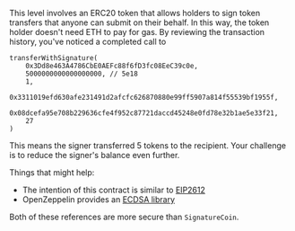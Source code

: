 This level involves an ERC20 token that allows holders to sign token transfers that anyone can submit on their behalf. In this way, the token holder doesn't need ETH to pay for gas. By reviewing the transaction history, you've noticed a completed call to

```solidity
transferWithSignature(
    0x3Dd8e463A4786CbE0AEFc88f6fD3fc08EeC39c0e,
    5000000000000000000, // 5e18
    1,
    0x3311019efd630afe231491d2afcfc626870880e99ff5907a814f55539bf1955f,
    0x08dcefa95e708b229636cfe4f952c87721daccd45248e0fd78e32b1ae5e33f21,
    27
)
```

This means the signer transferred 5 tokens to the recipient. Your challenge is to reduce the signer's balance even further.

Things that might help:

- The intention of this contract is similar to [EIP2612](https://eips.ethereum.org/EIPS/eip-2612)
- OpenZeppelin provides an [ECDSA library](https://github.com/OpenZeppelin/openzeppelin-contracts/blob/master/contracts/utils/cryptography/ECDSA.sol)

Both of these references are more secure than `SignatureCoin`.